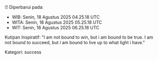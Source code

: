 ⏰ Diperbarui pada:
- WIB: Senin, 18 Agustus 2025 04.25.18 UTC
- WITA: Senin, 18 Agustus 2025 05.25.18 UTC
- WIT: Senin, 18 Agustus 2025 06.25.18 UTC

Kutipan Inspiratif:
"I am not bound to win, but i am bound to be true. I am not bound to succeed, but i am bound to live up to what light i have."


Kategori: success

